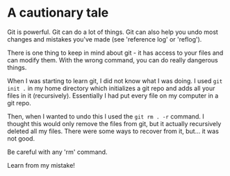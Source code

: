 # A cautionary tale

Git is powerful. Git can do a lot of things. Git can also help you undo most changes and mistakes you've made (see 'reference log' or 'reflog').

There is one thing to keep in mind about git - it has access to your files and can modify them. With the wrong command, you can do really dangerous things. 

When I was starting to learn git, I did not know what I was doing. I used ```git init .``` in my home directory which initializes a git repo and adds all your files in it (recursively). Essentially I had put every file on my computer in a git repo.

Then, when I wanted to undo this I used the ```git rm . -r``` command. I thought this would only remove the files from git, but it actually recursively deleted all my files. There were some ways to recover from it, but... it was not good.

Be careful with any 'rm' command.

Learn from my mistake!
